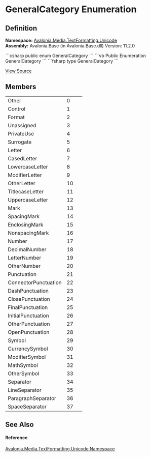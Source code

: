 # GeneralCategory Enumeration




## Definition
**Namespace:** <a href="N_Avalonia_Media_TextFormatting_Unicode">Avalonia.Media.TextFormatting.Unicode</a>  
**Assembly:** Avalonia.Base (in Avalonia.Base.dll) Version: 11.2.0

<Tabs groupId="api-code-preview">
<TabItem value="csharp" label="C#">
```csharp
public enum GeneralCategory
```
</TabItem>
<TabItem value="vb" label="VB">
```vb
Public Enumeration GeneralCategory
```
</TabItem>
<TabItem value="fsharp" label="F#">
```fsharp
type GeneralCategory
```
</TabItem>
</Tabs>



<a href="https://github.com/AvaloniaUI/Avalonia/tree/master/src/Avalonia.Base/Media/TextFormatting/Unicode/GeneralCategory.cs" title="View the source code">View Source</a>



## Members
<table>
<tr>
<td>Other</td>
<td>0</td>
<td> </td>
</tr>
<tr>
<td>Control</td>
<td>1</td>
<td> </td>
</tr>
<tr>
<td>Format</td>
<td>2</td>
<td> </td>
</tr>
<tr>
<td>Unassigned</td>
<td>3</td>
<td> </td>
</tr>
<tr>
<td>PrivateUse</td>
<td>4</td>
<td> </td>
</tr>
<tr>
<td>Surrogate</td>
<td>5</td>
<td> </td>
</tr>
<tr>
<td>Letter</td>
<td>6</td>
<td> </td>
</tr>
<tr>
<td>CasedLetter</td>
<td>7</td>
<td> </td>
</tr>
<tr>
<td>LowercaseLetter</td>
<td>8</td>
<td> </td>
</tr>
<tr>
<td>ModifierLetter</td>
<td>9</td>
<td> </td>
</tr>
<tr>
<td>OtherLetter</td>
<td>10</td>
<td> </td>
</tr>
<tr>
<td>TitlecaseLetter</td>
<td>11</td>
<td> </td>
</tr>
<tr>
<td>UppercaseLetter</td>
<td>12</td>
<td> </td>
</tr>
<tr>
<td>Mark</td>
<td>13</td>
<td> </td>
</tr>
<tr>
<td>SpacingMark</td>
<td>14</td>
<td> </td>
</tr>
<tr>
<td>EnclosingMark</td>
<td>15</td>
<td> </td>
</tr>
<tr>
<td>NonspacingMark</td>
<td>16</td>
<td> </td>
</tr>
<tr>
<td>Number</td>
<td>17</td>
<td> </td>
</tr>
<tr>
<td>DecimalNumber</td>
<td>18</td>
<td> </td>
</tr>
<tr>
<td>LetterNumber</td>
<td>19</td>
<td> </td>
</tr>
<tr>
<td>OtherNumber</td>
<td>20</td>
<td> </td>
</tr>
<tr>
<td>Punctuation</td>
<td>21</td>
<td> </td>
</tr>
<tr>
<td>ConnectorPunctuation</td>
<td>22</td>
<td> </td>
</tr>
<tr>
<td>DashPunctuation</td>
<td>23</td>
<td> </td>
</tr>
<tr>
<td>ClosePunctuation</td>
<td>24</td>
<td> </td>
</tr>
<tr>
<td>FinalPunctuation</td>
<td>25</td>
<td> </td>
</tr>
<tr>
<td>InitialPunctuation</td>
<td>26</td>
<td> </td>
</tr>
<tr>
<td>OtherPunctuation</td>
<td>27</td>
<td> </td>
</tr>
<tr>
<td>OpenPunctuation</td>
<td>28</td>
<td> </td>
</tr>
<tr>
<td>Symbol</td>
<td>29</td>
<td> </td>
</tr>
<tr>
<td>CurrencySymbol</td>
<td>30</td>
<td> </td>
</tr>
<tr>
<td>ModifierSymbol</td>
<td>31</td>
<td> </td>
</tr>
<tr>
<td>MathSymbol</td>
<td>32</td>
<td> </td>
</tr>
<tr>
<td>OtherSymbol</td>
<td>33</td>
<td> </td>
</tr>
<tr>
<td>Separator</td>
<td>34</td>
<td> </td>
</tr>
<tr>
<td>LineSeparator</td>
<td>35</td>
<td> </td>
</tr>
<tr>
<td>ParagraphSeparator</td>
<td>36</td>
<td> </td>
</tr>
<tr>
<td>SpaceSeparator</td>
<td>37</td>
<td> </td>
</tr>
</table>

## See Also


#### Reference
<a href="N_Avalonia_Media_TextFormatting_Unicode">Avalonia.Media.TextFormatting.Unicode Namespace</a>  

